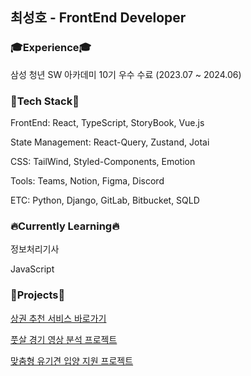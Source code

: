 <!-- <h2>최선을 다하는 FrontEnd 개발자 최성호 입니다.</h2> -->
<h2>최성호 - FrontEnd Developer</h2>


### 🎓Experience🎓

삼성 청년 SW 아카데미 10기 우수 수료 (2023.07 ~ 2024.06)


### 🚀Tech Stack🚀

FrontEnd: React, TypeScript, StoryBook, Vue.js

State Management: React-Query, Zustand, Jotai

CSS: TailWind, Styled-Components, Emotion

Tools: Teams, Notion, Figma, Discord

ETC: Python, Django, GitLab, Bitbucket, SQLD


### 🔥Currently Learning🔥

정보처리기사

JavaScript

<!--

THREE.js [seongho-world.vercel.app](https://seongho-world.vercel.app/)

### 🏅Awards🏅

삼성 청년 SW 아카데미 자율 프로젝트 경진대회 우수상 2등 (2024.06)

삼성 청년 SW 아카데미 특화 프로젝트 경진대회 우수상 3등 (2024.04)

삼성 청년 SW 아카데미 공통 프로젝트 경진대회 우수상 2등 (2024.02) 

-->


### 🌱Projects🌱

[상권 추천 서비스 바로가기](https://www.nowdoboss.com/)

[풋살 경기 영상 분석 프로젝트](https://github.com/seonghoho/Mancity)

[맞춤형 유기견 입양 지원 프로젝트](https://github.com/seonghoho/Pawsitive)

<!--
|기간|프로젝트|사용 기술|url|
|:---:|:---:|:---:|:---:|
|24.04.08~24.05.20|NowDoBoss|React, TypeScript, Zustand, React-Query, StompJs, SockJs, Styled-Components, FCM, Vite|[상권 추천 서비스 바로가기](https://www.nowdoboss.com/)|
|24.02.19~24.04.05|Mancity|React, TypeScript, Zustand, React-Query, TailWind, Storybook, Vite|https://github.com/seonghoho/Mancity|
|24.01.03~24.02.16|Pawsitive|React, TypeScript, Jotai, React-Query, Styled-Components, Vite|https://github.com/seonghoho/Pawsitive|
-->

<!-- 
<div>
<h3>📌ETC..📌</h3>
  <img src="https://img.shields.io/badge/javascript-F7DF1E?style=for-the-badge&logo=javascript&logoColor=black">
  <img src="https://img.shields.io/badge/vue.js-4FC08D?style=for-the-badge&logo=vue.js&logoColor=white"> 
 <img src="https://img.shields.io/badge/python-3776AB?style=for-the-badge&logo=python&logoColor=white"> 
  <img src="https://img.shields.io/badge/django-092E20?style=for-the-badge&logo=django&logoColor=white">
  <img src="https://img.shields.io/badge/git-F05032?style=for-the-badge&logo=git&logoColor=white">
  <img src="https://img.shields.io/badge/github-181717?style=for-the-badge&logo=github&logoColor=white">
 <img src="https://img.shields.io/badge/Jira-0052CC?style=for-the-badge&logo=Jira&logoColor=white">
 <img src="https://img.shields.io/badge/Figma-F24E1E?style=for-the-badge&logo=figma&logoColor=white">
</div>

**seonghoho/seonghoho** is a ✨ _special_ ✨ repository because its `README.md` (this file) appears on your GitHub profile.

Here are some ideas to get you started:

- 🔭 I’m currently working on ...
- 🌱 I’m currently learning ...
- 👯 I’m looking to collaborate on ...
- 🤔 I’m looking for help with ...
- 💬 Ask me about ...
- 📫 How to reach me: ...
- 😄 Pronouns: ...
- ⚡ Fun fact: ...
-->

